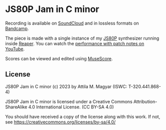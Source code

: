 JS80P Jam in C minor
====================

Recording is available on [SoundCloud][sc] and in lossless formats on
[Bandcamp][bc].

The piece is made with a single instance of my [JS80P][js80p] synthesizer
running inside [Reaper][rp]. You can watch the [performance with patch notes on
YouTube][yt].

Scores can be viewed and edited using [MuseScore][ms].

  [sc]: https://soundcloud.com/athoshun/js80p-jam-in-c-minor
  [bc]: https://athoshun.bandcamp.com/track/js80p-jam-in-c-minor
  [js80p]: https://attilammagyar.github.io/js80p/
  [rp]: http://www.reaper.fm/
  [yt]: https://www.youtube.com/watch?v=SUrsFF6KsR0
  [ms]: http://musescore.org/

License
-------

JS80P Jam in C minor (c) 2023 by Attila M. Magyar (ISWC: T-320.441.868-4)

JS80P Jam in C minor is licensed under a Creative Commons
Attribution-ShareAlike 4.0 International License. (CC BY-SA 4.0)

You should have received a copy of the license along with this
work. If not, see https://creativecommons.org/licenses/by-sa/4.0/

